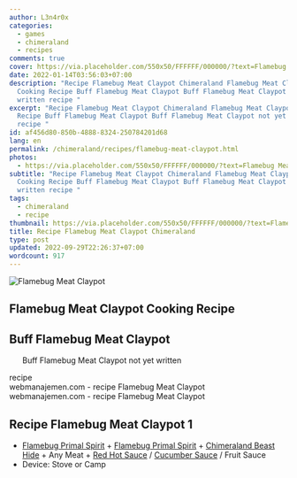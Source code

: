 ```yaml
---
author: L3n4r0x
categories:
  - games
  - chimeraland
  - recipes
comments: true
cover: https://via.placeholder.com/550x50/FFFFFF/000000/?text=Flamebug Meat Claypot
date: 2022-01-14T03:56:03+07:00
description: "Recipe Flamebug Meat Claypot Chimeraland Flamebug Meat Claypot
  Cooking Recipe Buff Flamebug Meat Claypot Buff Flamebug Meat Claypot not yet
  written recipe "
excerpt: "Recipe Flamebug Meat Claypot Chimeraland Flamebug Meat Claypot Cooking
  Recipe Buff Flamebug Meat Claypot Buff Flamebug Meat Claypot not yet written
  recipe "
id: af456d80-850b-4888-8324-250784201d68
lang: en
permalink: /chimeraland/recipes/flamebug-meat-claypot.html
photos:
  - https://via.placeholder.com/550x50/FFFFFF/000000/?text=Flamebug Meat Claypot
subtitle: "Recipe Flamebug Meat Claypot Chimeraland Flamebug Meat Claypot
  Cooking Recipe Buff Flamebug Meat Claypot Buff Flamebug Meat Claypot not yet
  written recipe "
tags:
  - chimeraland
  - recipe
thumbnail: https://via.placeholder.com/550x50/FFFFFF/000000/?text=Flamebug Meat Claypot
title: Recipe Flamebug Meat Claypot Chimeraland
type: post
updated: 2022-09-29T22:26:37+07:00
wordcount: 917
---
```


<link
  rel="stylesheet"
  href="https://rawcdn.githack.com/dimaslanjaka/Web-Manajemen/870a349/css/bootstrap-5-3-0-alpha3-wrapper.css"
/>
<section id="bootstrap-wrapper">
  <div data-bs-theme="dark">
    <div class="card mb-2">
      <div class="card-body">
        <div class="row g-0">
          <div class="col-sm-4 position-relative mb-2">
            <img
              src="https://via.placeholder.com/600"
              class="card-img fit-cover w-100 h-100"
              alt="Flamebug Meat Claypot"
              data-fancybox="true"
            />
          </div>
          <div class="col-sm-8 mb-2">
            <div class="card-body">
              <div class="d-flex flex-row align-items-center mb-3">
                <h2 class="fs-5">Flamebug Meat Claypot Cooking Recipe</h2>
              </div>
              <h2 class="card-title fs-5">Buff Flamebug Meat Claypot</h2>
              <div class="card-text">
                <ul>
                  Buff Flamebug Meat Claypot not yet written
                </ul>
              </div>
              <span class="badge rounded-pill">recipe</span>
            </div>
            <div class="card-footer text-end text-muted mt-auto">
              webmanajemen.com - recipe Flamebug Meat Claypot
            </div>
          </div>
        </div>
      </div>
      <div class="card-footer text-end text-muted">
        webmanajemen.com - recipe Flamebug Meat Claypot
      </div>
    </div>
    <div class="row mb-2">
      <div class="col-12 col-lg-6 recipe-item mb-2">
        <div class="card">
          <div class="card-body">
            <h2 class="card-title fs-5">Recipe Flamebug Meat Claypot 1</h2>
            <div class="card-text">
              <ul>
                <li>
                  <a
                    class="text-decoration-none text-primary"
                    href="/chimeraland/materials/flamebug-primal-spirit.html"
                    >Flamebug Primal Spirit</a
                  ><span> + </span
                  ><a
                    class="text-decoration-none text-primary"
                    href="/chimeraland/materials/flamebug-primal-spirit.html"
                    >Flamebug Primal Spirit</a
                  ><span> + </span
                  ><a
                    class="text-decoration-none text-primary"
                    href="/chimeraland/materials/chimeraland-beast-hide.html"
                    >Chimeraland Beast Hide</a
                  ><span> + </span>Any Meat<span> + </span
                  ><a
                    class="text-decoration-none text-primary"
                    href="/chimeraland/recipes/red-hot-sauce.html"
                    >Red Hot Sauce</a
                  ><span> / </span
                  ><a
                    class="text-decoration-none text-primary"
                    href="/chimeraland/recipes/cucumber-sauce.html"
                    >Cucumber Sauce</a
                  ><span> / </span>Fruit Sauce
                </li>
                <li>Device: Stove or Camp</li>
              </ul>
            </div>
          </div>
        </div>
      </div>
    </div>
  </div>
</section>